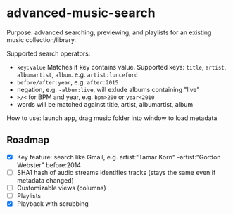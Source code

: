 # advanced-music-search

Purpose: advanced searching, previewing, and playlists for an existing music collection/library.

Supported search operators:

- `key:value` Matches if key contains value. Supported keys: `title`, `artist`, `albumartist`, `album`. e.g. `artist:lunceford`
- `before/after:year`, e.g. `after:2015`
- negation, e.g. `-album:live`, will exlude albums containing "live"
- `>/<` for BPM and year, e.g. `bpm>200` or `year<2010`
- words will be matched against title, artist, albumartist, album

How to use: launch app, drag music folder into window to load metadata

## Roadmap

- [X] Key feature: search like Gmail, e.g. artist:"Tamar Korn" -artist:"Gordon Webster" before:2014
- [ ] SHA1 hash of audio streams identifies tracks (stays the same even if metadata changed)
- [ ] Customizable views (columns)
- [ ] Playlists
- [X] Playback with scrubbing
